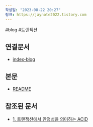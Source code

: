 ```yaml
---
작성일: "2023-08-22 20:27"
링크: https://jaynote2022.tistory.com
---
```


#blog #트랜잭션
## 연결문서
- [index-blog](3.%20blog/index-blog.md)

## 본문
- [README](README.md)

## 참조된 문서
- [1. 트랜잭션에서 안정성을 의미하는 ACID](../../../../6.%20개발지식/트랜잭션/1.%20트랜잭션에서%20안정성을%20의미하는%20ACID/1.%20트랜잭션에서%20안정성을%20의미하는%20ACID.md)